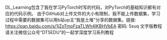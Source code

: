 DL_Learning包含了我在学习PyTorch时写的代码，对PyTorch的基础知识都有对应的代码示例。
由于GitHub对上传文件的大小有限制，我不能上传数据集，学习过程中需要的数据集可以用b站up主“我是土堆”分享的数据集。链接: https://pan.baidu.com/s/1jZoTmoFzaTLWh4lKBHVbEA 密码: 5suq
文字版教程请关注微信公众号“DT5EDU”的一起学深度学习系列教程
